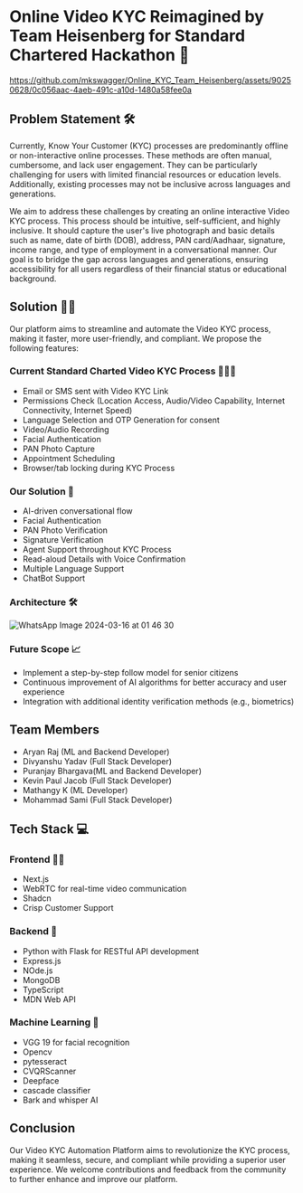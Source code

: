 # Online Video KYC Reimagined by Team Heisenberg for Standard Chartered Hackathon 🦅


https://github.com/mkswagger/Online_KYC_Team_Heisenberg/assets/90250628/0c056aac-4aeb-491c-a10d-1480a58fee0a







## Problem Statement 🛠️

Currently, Know Your Customer (KYC) processes are predominantly offline or non-interactive online processes. These methods are often manual, cumbersome, and lack user engagement. They can be particularly challenging for users with limited financial resources or education levels. Additionally, existing processes may not be inclusive across languages and generations.

We aim to address these challenges by creating an online interactive Video KYC process. This process should be intuitive, self-sufficient, and highly inclusive. It should capture the user's live photograph and basic details such as name, date of birth (DOB), address, PAN card/Aadhaar, signature, income range, and type of employment in a conversational manner. Our goal is to bridge the gap across languages and generations, ensuring accessibility for all users regardless of their financial status or educational background.


## Solution 💪🏽

Our platform aims to streamline and automate the Video KYC process, making it faster, more user-friendly, and compliant. We propose the following features:

### Current Standard Charted Video KYC Process 👩🏻‍💻

- Email or SMS sent with Video KYC Link
- Permissions Check (Location Access, Audio/Video Capability, Internet Connectivity, Internet Speed)
- Language Selection and OTP Generation for consent
- Video/Audio Recording
- Facial Authentication
- PAN Photo Capture
- Appointment Scheduling
- Browser/tab locking during KYC Process

### Our Solution 📝

- AI-driven conversational flow
- Facial Authentication
- PAN Photo Verification
- Signature Verification 
- Agent Support throughout KYC Process
- Read-aloud Details with Voice Confirmation
- Multiple Language Support
- ChatBot Support


### Architecture 🛠️

![WhatsApp Image 2024-03-16 at 01 46 30](https://github.com/mkswagger/Online_KYC_Team_Heisenberg/assets/34826479/73333529-268f-468c-81a8-1e5de3628ef4)



### Future Scope 📈

- Implement a step-by-step follow model for senior citizens
- Continuous improvement of AI algorithms for better accuracy and user experience
- Integration with additional identity verification methods (e.g., biometrics)

## Team Members

- Aryan Raj (ML and Backend Developer)
- Divyanshu Yadav (Full Stack Developer)
- Puranjay Bhargava(ML and Backend Developer)
- Kevin Paul Jacob (Full Stack Developer)
- Mathangy K (ML Developer)
- Mohammad Sami (Full Stack Developer)

## Tech Stack 💻

### Frontend 🥷🏼

- Next.js
- WebRTC for real-time video communication
- Shadcn
- Crisp Customer Support


### Backend 🐐

- Python with Flask for RESTful API development
- Express.js
- NOde.js
- MongoDB
- TypeScript
- MDN Web API


### Machine Learning 🧠

- VGG 19 for facial recognition
- Opencv
- pytesseract
- CVQRScanner
- Deepface
- cascade classifier
- Bark and whisper AI


## Conclusion

Our Video KYC Automation Platform aims to revolutionize the KYC process, making it seamless, secure, and compliant while providing a superior user experience. We welcome contributions and feedback from the community to further enhance and improve our platform.





